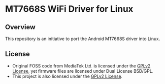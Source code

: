 # MT7668S WiFi Driver for Linux

## Overview

This repository is an initiative to port the Android MT7668S driver into Linux.

<!-- ## Current State

### OpenWrt

- [x] Station Mode
- [x] AP Mode
- [x] P2P Mode
- [x] Driver can load correctly after reboot

#### Known Bugs in Openwrt
- [ ] Luci not showing connected devices
- [ ] NULL MAC address in `/etc/config/wireless`
- [ ] Need to specify interface `ap0` when creating Access Point
- [ ] Need to restart wireless after configuration changes if interface are specified

### Armbian

- [ ] Untested

### Other Linux Distros

- [ ] Untested

## Installation

To install the MT7668S driver on your Linux system (as an external module), follow these steps:

1. **Clone the repository:**
   ```sh
   git clone https://github.com/yhpgi/mt7668s.git
   cd mt7668s
   ```

2. **Edit the build files:**

   * Change `KERNELDIR` with your actual kernel/headers path.
   * Change `CONFIG_MT7668S_WIFI_MESON_G12A_PATCH=y` to `CONFIG_MT7668S_WIFI_MESON_G12A_PATCH=n` if your target is not an Amlogic g12a.

3. **Build the driver:**
   ```sh
   ./build.sh
   ```

4. **Install the driver:**
   ```sh
   sudo cp mt7668s.ko /lib/modules/$(uname -r)/
   ```

5. **Copy firmware files:**
   ```sh
   sudo cp firmware/* /lib/firmware/
   ```

6. **Load the driver:**
   ```sh
   sudo modprobe mt7668s
   # or
   sudo insmod /lib/modules/$(uname -r)/mt7668s.ko
   ```

7. **Load driver at every reboot:**
   ```sh
   echo mt7668s | sudo tee -a /etc/modules.d/mt7668s
   # or
   echo mt7668s | sudo tee -a /etc/modules-load.d/mt7668s
   # depends on your distro

   # or you can input it directly using a file manager or your favorite text editor
   ```

## Compiling the Driver In-tree with Your Kernel

1. **Clone the repository:**
   ```sh
   git clone https://github.com/yhpgi/mt7668s.git
   ```

2. **Copy the cloned folder to `yourCompileKernelFolder/drivers`**

3. **Edit `Makefile` and `Kconfig` in `yourCompileKernelFolder/drivers`:**

   **Makefile:**
   ```makefile
   obj-y += mt7668s/
   ```

   **Kconfig:**
   ```kconfig
   source "drivers/mt7668s/Kconfig"
   ```

4. **Run menuconfig:**
   ```sh
   cd yourCompileKernelFolder

   make menuconfig
   # or
   make ARCH=arm64 menuconfig
   ```

   Enable this driver in the `Device Driver` section.

> [!TIP]
> You must check the `MT7668S WiFi Meson G12A workaround` if your target device is Amlogic g12a. DO NOT CHECK FOR OTHER TARGETS as it will degrade WiFi performance.

5. **Compile the kernel as usual.**

## Usage

After installing and loading the driver, you can configure the WiFi settings using standard Linux networking tools such as `iwconfig` or `nmcli`. For OpenWrt, the configuration can be done via the LuCI interface or by editing `/etc/config/wireless`.

## Troubleshooting

If you encounter any issues, please check the following:

> [!NOTE]
> Debugging log message are disabled by default. to enable, simply change `DBG_DISABLE_ALL_LOG` values from `1` to `0` in `include/debug.h` then please follow below steps after recompiling the driver with debugging enabled.

- Ensure that your kernel version is compatible with the driver.
- Check the system logs for any error messages related to the driver.

## Contributing

If you find any issues or have suggestions for improvements, please submit a pull request or open an issue in the repository.

## Acknowledgements

Special thanks to:

- MediaTek Inc.
- Amazon Inc.
- [DBAI](https://github.com/armarchindo)
- Everyone who is contributing to porting this driver to Linux
- Everyone who is also trying to port this driver to Linux -->

## License

- Original FOSS code from MediaTek Ltd. is licensed under the [GPLv2 License](LICENSE), yet firmware files are licensed under Dual License BSD/GPL.
- This project is also licensed under the [GPLv2 License](LICENSE).
